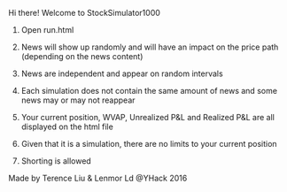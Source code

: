 Hi there! Welcome to StockSimulator1000

1) Open run.html

2) News will show up randomly and will have an impact on the price path (depending on the news content)

3) News are independent and appear on random intervals

4) Each simulation does not contain the same amount of news and some news may or may not reappear

5) Your current position, WVAP, Unrealized P&L and Realized P&L are all displayed on the html file

6) Given that it is a simulation, there are no limits to your current position

7) Shorting is allowed


Made by Terence Liu & Lenmor Ld
@YHack 2016